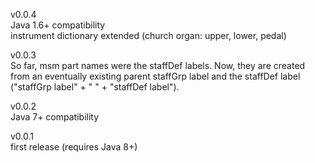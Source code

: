 v0.0.4<br>
Java 1.6+ compatibility<br>
instrument dictionary extended (church organ: upper, lower, pedal)

v0.0.3<br>
So far, msm part names were the staffDef labels. Now, they are created from an eventually existing parent staffGrp label and the staffDef label ("staffGrp label" + " " + "staffDef label").

v0.0.2<br>
Java 7+ compatibility

v0.0.1<br>
first release (requires Java 8+)

